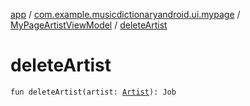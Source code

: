 [app](../../index.md) / [com.example.musicdictionaryandroid.ui.mypage](../index.md) / [MyPageArtistViewModel](index.md) / [deleteArtist](./delete-artist.md)

# deleteArtist

`fun deleteArtist(artist: `[`Artist`](../../com.example.musicdictionaryandroid.domain.model.entity/-artist/index.md)`): Job`